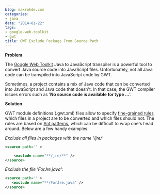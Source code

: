 ```yaml
---
blog: maxrohde.com
categories:
- java
date: "2014-01-22"
tags:
- google-web-toolkit
- gwt
title: GWT Exclude Package From Source Path
---
```


**Problem**

The [Google Web Toolkit](http://www.gwtproject.org/) Java to JavaScript transpiler is a powerful tool to convert Java source code into JavaScript files. Unfortunately, not all Java code can be transpiled into JavaScript code by GWT.

Sometimes, a project contains a mix of Java code that can be converted into JavaScript and Java code that doesn't. In that case, the GWT compiler issues errors such as '**No source code is available for type ...**'.

**Solution**

GWT module definitions (.gwt.xml) files allow to specify [fine-grained rules](http://www.gwtproject.org/doc/latest/DevGuideOrganizingProjects.html#DevGuidePathFiltering) which files in a project are to be converted and which files should not. The rules are based on [Ant patterns](http://ant.apache.org/manual/dirtasks.html), which can be difficult to wrap one's head around. Below are a few handy examples.

_Exclude all files in packages with the name '/jre/'_

```xml
<source path='' >

    <exclude name="**/jre/**" />
</source>
```

_Exclude the file 'ForJre.java':_

```xml
<source path='' >
   <exclude name="**/ForJre.java" />
</source>
```
